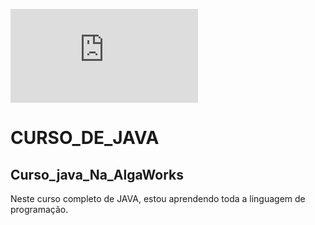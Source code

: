 ![JAVA](http://turmaprogramacaomatutino.blogspot.com/2016/04/java-uma-linguagem-de-programacao.html)

# CURSO_DE_JAVA

## Curso_java_Na_AlgaWorks

Neste curso completo de JAVA, estou aprendendo toda a linguagem de programação.
